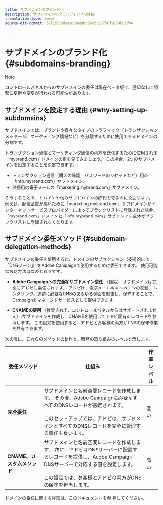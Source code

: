 ```yaml
---
title: サブドメインのブランド化
description: サブドメインのブランディングの詳細
translation-type: tm+mt
source-git-commit: 52f155bbbecec9edabc66cbc28756f9579b81f04

---
```



# サブドメインのブランド化 {#subdomains-branding}

>[!NOTE]
>
>コントロールパネルからのサブドメインの委任は現在ベータ版で、通知なしに頻繁に更新や変更が行われる可能性があります。

## サブドメインを設定する理由 {#why-setting-up-subdomains}

サブドメインとは、ブランドや様々なタイプのトラフィック（トランザクションメッセージ、マーケティング情報など）を分離するために使用できるドメインの分割です。

トランザクション通信とマーケティング通信の両方を送信するために使用される「mybrand.com」ドメインの例を見てみましょう。 この場合、2つのサブドメインを設定することを決定できます。

* トランザクション通信（購入の確認、パスワードのリセットなど）用の「info.mybrand.com」サブドメイン、
* 試掘用の電子メールの「marketing.mybrand.com」サブドメイン。

そうすることで、ドメインや他のサブドメインの評判を守るのに役立ちます。 例えば、配信品質が悪いために「marketing.mybrand.com」サブドメインがインターネットサービスプロバイダーによってブラックリストに登録された場合、「mybrand.com」ドメインと「info.mybrand.com」サブドメイン全体がブラックリストに登録されなくなります。

## サブドメイン委任メソッド {#subdomain-delegation-methods}

サブドメインの委任を使用すると、ドメインのサブセクション（技術的には「DNSゾーン」）をAdobe Campaignで使用するために委任できます。 使用可能な設定方法は次のとおりです。

* **Adobe Campaignへの完全なサブドメイン委任** （推奨）:サブドメインは完全にアドビに委任されます。 アドビは、電子メールキャンペーンの配信、レンダリング、追跡に必要なDNSのあらゆる側面を制御し、保守することで、Campaignをマネージドサービスとして提供できます。

* **CNAMEの使用** （推奨されず、コントロールパネルからはサポートされません）:サブドメインを作成し、CNAMEを使用してアドビ固有のレコードを参照します。 この設定を使用すると、アドビとお客様の両方がDNSの保守作業を共有できます。

次の表に、これらのメソッドの動作と、暗黙の取り組みのレベルを示します。

| 委任メソッド | 仕組み | 作業レベル |
|---|---|---|
| **完全委任** | サブドメインと名前空間レコードを作成します。 その後、Adobe Campaignに必要なすべてのDNSレコードが設定されます。<br/><br/>このセットアップでは、アドビは、サブドメインとすべてのDNSレコードを完全に管理する責任を負います。 | 低い |
| **CNAME、カスタムメソッド** | サブドメインと名前空間レコードを作成します。 次に、アドビはDNSサーバーに配置するレコードを提供し、Adobe Campaign DNSサーバーで対応する値を設定します。<br/><br/>この設定では、お客様とアドビの両方がDNSの保守を担当します。 | 高い |

ドメインの委任に関する詳細は、このドキュメントを参 [照してくださ](https://helpx.adobe.com/campaign/kb/domain-name-delegation.html)い。
